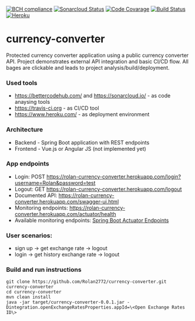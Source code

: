 [![BCH compliance](https://bettercodehub.com/edge/badge/Rolan2772/currency-converter?branch=master)](https://bettercodehub.com/)
[![Sonarcloud Status](https://sonarcloud.io/api/project_badges/measure?project=com.zooplus.sdc:currency-converter&metric=alert_status)](https://sonarcloud.io/dashboard?id=com.zooplus.sdc:currency-converter)
[![Code Covarage](https://sonarcloud.io/api/project_badges/measure?project=com.zooplus.sdc:currency-converter&metric=coverage)](https://sonarcloud.io/dashboard?id=com.zooplus.sdc:currency-converter)
[![Build Status](https://travis-ci.org/Rolan2772/currency-converter.svg?branch=master)](https://travis-ci.org/Rolan2772/currency-converter)
[![Heroku](https://heroku-badge.herokuapp.com/?app=rolan-currency-converter&root=/swagger-ui.html&style=flat&svg=1)](https://rolan-currency-converter.herokuapp.com/swagger-ui.html)

# currency-converter
Protected currency converter application using a public currency converter API.
Project demonstrates external API integration and basic CI/CD flow.
All bages are clickable and leads to project analysis/build/deployment.

### Used tools
 - https://bettercodehub.com/ and https://sonarcloud.io/ - as code anaysing tools
 - https://travis-ci.org - as CI/CD tool
 - https://www.heroku.com/ - as deployment environment
 
### Architecture
 - Backend - Spring Boot application with REST endpoints
 - Frontend - Vue.js or Angular JS (not implemented yet)
 
### App endpoints
 - Login: POST https://rolan-currency-converter.herokuapp.com/login?username=Rolan&password=test
 - Logout: GET https://rolan-currency-converter.herokuapp.com/logout
 - Documented API: https://rolan-currency-converter.herokuapp.com/swagger-ui.html
 - Monitoring endpoints: https://rolan-currency-converter.herokuapp.com/actuator/health
 - Available monitoring endpoints: [Spring Boot Actuator Endpoints](https://docs.spring.io/spring-boot/docs/current/reference/html/production-ready-endpoints.html)
 
### User scenarios:
 - sign up -> get exchange rate -> logout
 - login -> get history exchange rate -> logout
 
### Build and run instructions
```
git clone https://github.com/Rolan2772/currency-converter.git currency-converter
cd currency-converter
mvn clean install
java -jar target/currency-converter-0.0.1.jar -Dintegration.openExchangeRatesProperties.appId=\<Open Exchange Rates ID\>
```
